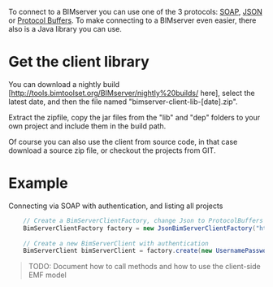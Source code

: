 To connect to a BIMserver you can use one of the 3 protocols: [SOAP](SOAP), [JSON](JSON) or [Protocol Buffers](Protocol---Buffers). To make connecting to a BIMserver even easier, there also is a Java library you can use.

# Get the client library

You can download a nightly build [http://tools.bimtoolset.org/BIMserver/nightly%20builds/ here], select the latest date, and then the file named "bimserver-client-lib-[date].zip".

Extract the zipfile, copy the jar files from the "lib" and "dep" folders to your own project and include them in the build path.

Of course you can also use the client from source code, in that case download a source zip file, or checkout the projects from GIT.

# Example
Connecting via SOAP with authentication, and listing all projects

```java
	// Create a BimServerClientFactory, change Json to ProtocolBuffers or Soap if you like
	BimServerClientFactory factory = new JsonBimServerClientFactory("http://localhost:8080");
			
	// Create a new BimServerClient with authentication
	BimServerClient bimServerClient = factory.create(new UsernamePasswordAuthenticationInfo("admin@bimserver.org", "admin"));

```

> TODO: Document how to call methods and how to use the client-side EMF model